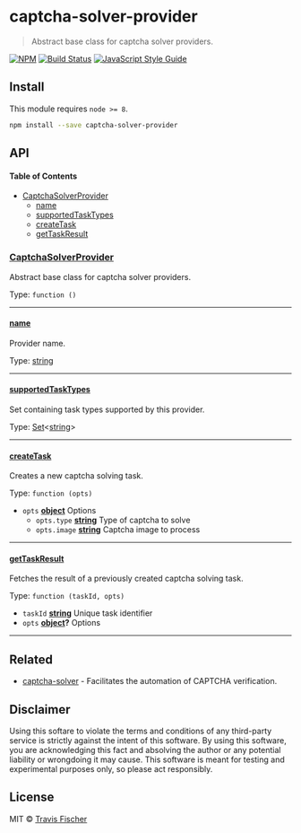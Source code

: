 # captcha-solver-provider

> Abstract base class for captcha solver providers.

[![NPM](https://img.shields.io/npm/v/captcha-solver-provider.svg)](https://www.npmjs.com/package/captcha-solver-provider) [![Build Status](https://travis-ci.org/transitive-bullshit/captcha-solver.svg?branch=master)](https://travis-ci.org/transitive-bullshit/captcha-solver) [![JavaScript Style Guide](https://img.shields.io/badge/code_style-standard-brightgreen.svg)](https://standardjs.com)

## Install

This module requires `node >= 8`.

```bash
npm install --save captcha-solver-provider
```

## API

<!-- Generated by documentation.js. Update this documentation by updating the source code. -->

#### Table of Contents

-   [CaptchaSolverProvider](#captchasolverprovider)
    -   [name](#name)
    -   [supportedTaskTypes](#supportedtasktypes)
    -   [createTask](#createtask)
    -   [getTaskResult](#gettaskresult)

### [CaptchaSolverProvider](https://github.com/transitive-bullshit/captcha-solver/blob/907402a6062ab2885125bb1c20b616b78356f175/packages/captcha-solver-provider/index.js#L6-L47)

Abstract base class for captcha solver providers.

Type: `function ()`

* * *

#### [name](https://github.com/transitive-bullshit/captcha-solver/blob/907402a6062ab2885125bb1c20b616b78356f175/packages/captcha-solver-provider/index.js#L12-L14)

Provider name.

Type: [string](https://developer.mozilla.org/docs/Web/JavaScript/Reference/Global_Objects/String)

* * *

#### [supportedTaskTypes](https://github.com/transitive-bullshit/captcha-solver/blob/907402a6062ab2885125bb1c20b616b78356f175/packages/captcha-solver-provider/index.js#L21-L23)

Set containing task types supported by this provider.

Type: [Set](https://developer.mozilla.org/docs/Web/JavaScript/Reference/Global_Objects/Set)&lt;[string](https://developer.mozilla.org/docs/Web/JavaScript/Reference/Global_Objects/String)>

* * *

#### [createTask](https://github.com/transitive-bullshit/captcha-solver/blob/907402a6062ab2885125bb1c20b616b78356f175/packages/captcha-solver-provider/index.js#L34-L36)

Creates a new captcha solving task.

Type: `function (opts)`

-   `opts` **[object](https://developer.mozilla.org/docs/Web/JavaScript/Reference/Global_Objects/Object)** Options
    -   `opts.type` **[string](https://developer.mozilla.org/docs/Web/JavaScript/Reference/Global_Objects/String)** Type of captcha to solve
    -   `opts.image` **[string](https://developer.mozilla.org/docs/Web/JavaScript/Reference/Global_Objects/String)** Captcha image to process

* * *

#### [getTaskResult](https://github.com/transitive-bullshit/captcha-solver/blob/907402a6062ab2885125bb1c20b616b78356f175/packages/captcha-solver-provider/index.js#L44-L46)

Fetches the result of a previously created captcha solving task.

Type: `function (taskId, opts)`

-   `taskId` **[string](https://developer.mozilla.org/docs/Web/JavaScript/Reference/Global_Objects/String)** Unique task identifier
-   `opts` **[object](https://developer.mozilla.org/docs/Web/JavaScript/Reference/Global_Objects/Object)?** Options

* * *

## Related

-   [captcha-solver](https://github.com/transitive-bullshit/captcha-solver) - Facilitates the automation of CAPTCHA verification.

## Disclaimer

Using this softare to violate the terms and conditions of any third-party service is strictly against the intent of this software. By using this software, you are acknowledging this fact and absolving the author or any potential liability or wrongdoing it may cause. This software is meant for testing and experimental purposes only, so please act responsibly.

## License

MIT © [Travis Fischer](https://github.com/transitive-bullshit)
